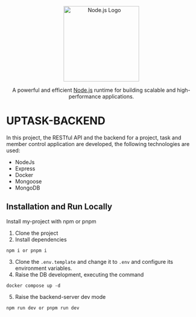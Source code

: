 <p align="center">
  <a href="http://nodejs.org/" target="blank">
    <img src="https://nodejs.org/static/images/logo.svg" width="200" alt="Node.js Logo" />
  </a>
</p>

[circleci-image]: https://img.shields.io/circleci/build/github/nodejs/node/master?token=abc123def456
[circleci-url]: https://circleci.com/gh/nodejs/node

<p align="center">A powerful and efficient <a href="http://nodejs.org" target="_blank">Node.js</a> runtime for building scalable and high-performance applications.</p>

# UPTASK-BACKEND

In this project, the RESTful API and the backend for a project, task and member control application are developed, the following technologies are used:

- NodeJs
- Express
- Docker
- Mongoose
- MongoDB

## Installation and Run Locally

Install my-project with npm or pnpm

1. Clone the project
2. Install dependencies

```
npm i or pnpm i
```

3. Clone the `.env.template` and change it to `.env` and configure its environment variables.
4. Raise the DB development, executing the command

```
docker compose up -d
```

5. Raise the backend-server dev mode

```
npm run dev or pnpm run dev
```
